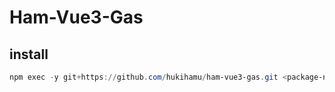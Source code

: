 # Ham-Vue3-Gas

## install
```powershell
npm exec -y git+https://github.com/hukihamu/ham-vue3-gas.git <package-name?>
```